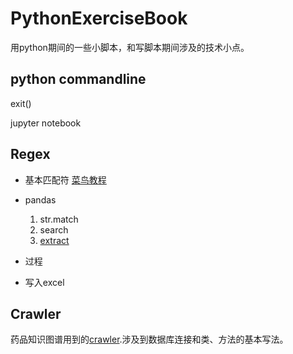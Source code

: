 # PythonExerciseBook
用python期间的一些小脚本，和写脚本期间涉及的技术小点。

## python commandline

  exit()
  
  jupyter notebook

## Regex 
+ 基本匹配符 [菜鸟教程](https://www.runoob.com/python/python-reg-expressions.html) 

+ pandas
  1. str.match
  2. search
  3. [extract](https://blog.csdn.net/Guo_ya_nan/article/details/80920007)
  
+ 过程

+ 写入excel 

## 

## Crawler

药品知识图谱用到的[crawler](https://github.com/A-ZHANG1/drug/tree/master/crawler/crawler).涉及到数据库连接和类、方法的基本写法。
